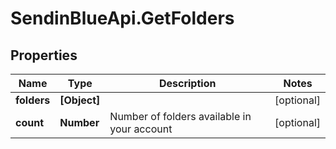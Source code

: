 # SendinBlueApi.GetFolders

## Properties
Name | Type | Description | Notes
------------ | ------------- | ------------- | -------------
**folders** | **[Object]** |  | [optional] 
**count** | **Number** | Number of folders available in your account | [optional] 


